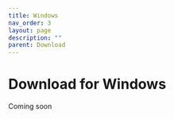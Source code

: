 ```yaml
---
title: Windows
nav_order: 3
layout: page
description: ""
parent: Download
---
```

# Download for Windows

Coming soon